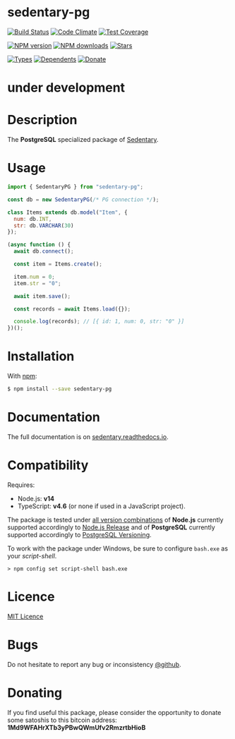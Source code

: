 # sedentary-pg

[![Build Status][travis-badge]][travis-url]
[![Code Climate][code-badge]][code-url]
[![Test Coverage][cover-badge]][code-url]

[![NPM version][npm-badge]][npm-url]
[![NPM downloads][npm-downloads-badge]][npm-url]
[![Stars][stars-badge]][github-url]

[![Types][types-badge]][npm-url]
[![Dependents][deps-badge]][npm-url]
[![Donate][donate-badge]][donate-url]

[code-badge]: https://codeclimate.com/github/iccicci/sedentary-pg/badges/gpa.svg
[code-url]: https://codeclimate.com/github/iccicci/sedentary-pg
[cover-badge]: https://codeclimate.com/github/iccicci/sedentary-pg/badges/coverage.svg
[deps-badge]: https://badgen.net/npm/dependents/sedentary-pg?icon=npm&cache=300
[donate-badge]: https://badgen.net/badge/donate/bitcoin?icon=bitcoin&cache=300
[donate-url]: https://blockchain.info/address/1Md9WFAHrXTb3yPBwQWmUfv2RmzrtbHioB
[github-url]: https://github.com/iccicci/sedentary-pg
[npm-downloads-badge]: https://badgen.net/npm/dw/sedentary-pg?icon=npm&cache=300
[npm-badge]: https://badgen.net/npm/v/sedentary-pg?color=green&icon=npm&cache=300
[npm-url]: https://www.npmjs.com/package/sedentary-pg
[stars-badge]: https://badgen.net/github/stars/iccicci/sedentary-pg?icon=github&cache=300
[travis-badge]: https://badgen.net/travis/iccicci/sedentary-pg?icon=travis&cache=300
[travis-url]: https://app.travis-ci.com/github/iccicci/sedentary-pg
[types-badge]: https://badgen.net/npm/types/sedentary-pg?color=green&icon=typescript&cache=300

# under development

# Description

The **PostgreSQL** specialized package of [Sedentary](https://www.npmjs.com/package/sedentary).

# Usage

```javascript
import { SedentaryPG } from "sedentary-pg";

const db = new SedentaryPG(/* PG connection */);

class Items extends db.model("Item", {
  num: db.INT,
  str: db.VARCHAR(30)
});

(async function () {
  await db.connect();

  const item = Items.create();

  item.num = 0;
  item.str = "0";

  await item.save();

  const records = await Items.load({});

  console.log(records); // [{ id: 1, num: 0, str: "0" }]
})();
```

# Installation

With [npm](https://www.npmjs.com/package/sedentary-pg):

```sh
$ npm install --save sedentary-pg
```

# Documentation

The full documentation is on [sedentary.readthedocs.io](https://sedentary.readthedocs.io/).

# Compatibility

Requires:

- Node.js: **v14**
- TypeScript: **v4.6** (or none if used in a JavaScript project).

The package is tested under [all version combinations](https://app.travis-ci.com/github/iccicci/sedentary-pg)
of **Node.js** currently supported accordingly to [Node.js Release](https://github.com/nodejs/Release#readme) and of
**PostgreSQL** currently supported accordingly to
[PostgreSQL Versioning](https://www.postgresql.org/support/versioning/).

To work with the package under Windows, be sure to configure `bash.exe` as your _script-shell_.

```
> npm config set script-shell bash.exe
```

# Licence

[MIT Licence](https://github.com/iccicci/sedentary-pg/blob/master/LICENSE)

# Bugs

Do not hesitate to report any bug or inconsistency [@github](https://github.com/iccicci/sedentary-pg/issues).

# Donating

If you find useful this package, please consider the opportunity to donate some satoshis to this bitcoin address:
**1Md9WFAHrXTb3yPBwQWmUfv2RmzrtbHioB**
